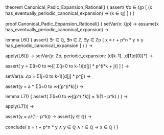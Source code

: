 theorem Canonical_Padic_Expansion_Rational() {
  assert(
    ∀x ∈ ℚp [
      (x has_eventually_periodic_canonical_expansion) →
      (x ∈ ℚ)
    ]
  )
}

proof Canonical_Padic_Expansion_Rational() {
  setVar(x: ℚp) →
  assume(x has_eventually_periodic_canonical_expansion) →
  
  lemma L6() {
    assert(
      ∃r ∈ ℚ, ∃n ∈ ℤ, ∃y ∈ ℤp [
        x = r + p^n * y ∧
        y has_periodic_canonical_expansion
      ]
    )
  } →
  
  apply(L6()) →
  setVar(y: ℤp, periodic_expansion: {d[k-1]...d[1]d[0]}*) →
  
  assert(
    y = Σ(i=0 to ∞)[
      Σ(j=0 to k-1)[d[j] * p^(i*k + j)]
    ]
  ) →
  
  setVar(a: ℤp = Σ(j=0 to k-1)[d[j] * p^j]) →
  
  assert(y = a * Σ(i=0 to ∞)[p^(i*k)]) →
  
  lemma L7() {
    assert(
      Σ(i=0 to ∞)[p^(i*k)] = 1/(1 - p^k)
    )
  } →
  
  apply(L7()) →
  
  assert(y = a/(1 - p^k)) →
  assert(y ∈ ℚ) →
  
  conclude(
    x = r + p^n * y ∧ y ∈ ℚ ∧ r ∈ ℚ →
    x ∈ ℚ
  )
}